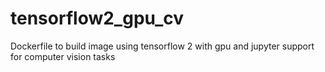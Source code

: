 # tensorflow2_gpu_cv
Dockerfile to build image using tensorflow 2 with gpu and jupyter support for computer vision tasks
